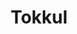 ---
layout: item
title: Tokkul
item-id: 6529
datatable: true
id: 6529
name: "Tokkul"
members: true
lowalch: 0
highalch: 0
examine: "It's a token of some kind made from obsidian."
monsters:
  - id: 2154
    name: "TzHaar-Mej"
    members: true
    combat_level: 103
    wiki_url: "https://oldschool.runescape.wiki/w/TzHaar-Mej_(monster)"
    drops:
      - quantity: "1-71"
        rarity: 0.125
    image: "https://oldschool.runescape.wiki/images/thumb/b/b7/TzHaar-Mej.png/150px-TzHaar-Mej.png?06e5d"
  - id: 2161
    name: "TzHaar-Hur"
    members: true
    combat_level: 74
    wiki_url: "https://oldschool.runescape.wiki/w/TzHaar-Hur"
    drops:
      - quantity: "1-16"
        rarity: 0.125
      - quantity: "3-7"
        rarity: 0.9333333333333333
    image: "https://oldschool.runescape.wiki/images/thumb/5/5a/TzHaar-Hur.png/150px-TzHaar-Hur.png?978b9"
  - id: 2167
    name: "TzHaar-Xil"
    members: true
    combat_level: 133
    wiki_url: "https://oldschool.runescape.wiki/w/TzHaar-Xil"
    drops:
      - quantity: "1-59"
        rarity: 0.125
    image: "https://oldschool.runescape.wiki/images/thumb/0/0b/TzHaar-Xil_%28sword%29.png/180px-TzHaar-Xil_%28sword%29.png?43cb7"
  - id: 2173
    name: "TzHaar-Ket"
    members: true
    combat_level: 149
    wiki_url: "https://oldschool.runescape.wiki/w/TzHaar-Ket#Level_149"
    drops:
      - quantity: "1-103"
        rarity: 0.125
    image: "https://oldschool.runescape.wiki/images/thumb/6/6c/TzHaar-Ket.png/200px-TzHaar-Ket.png?ee1fa"
  - id: 7679
    name: "TzHaar-Ket"
    members: true
    combat_level: 221
    wiki_url: "https://oldschool.runescape.wiki/w/TzHaar-Ket#Level_221"
    drops:
      - quantity: "1-103"
        rarity: 0.125
    image: "https://oldschool.runescape.wiki/images/thumb/6/6c/TzHaar-Ket.png/200px-TzHaar-Ket.png?ee1fa"
---
